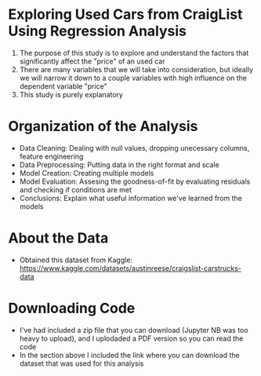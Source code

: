 # Exploring Used Cars from CraigList Using Regression Analysis
1. The purpose of this study is to explore and understand the factors that significantly affect the "price" of an used car
2. There are many variables that we will take into consideration, but ideally we will narrow it down to a couple variables with high influence on the dependent variable "price"
3. This study is purely explanatory

# Organization of the Analysis
- Data Cleaning: Dealing with null values, dropping unecessary columns, feature engineering
- Data Preprocessing: Putting data in the right format and scale
- Model Creation: Creating multiple models
- Model Evaluation: Assesing the goodness-of-fit by evaluating residuals and checking if conditions are met
- Conclusions: Explain what useful information we've learned from the models

# About the Data
- Obtained this dataset from Kaggle: https://www.kaggle.com/datasets/austinreese/craigslist-carstrucks-data

# Downloading Code
- I've had included a zip file that you can download (Jupyter NB was too heavy to upload), and I uplodaded a PDF version so you can read the code
- In the section above I included the link where you can download the dataset that was used for this analysis
